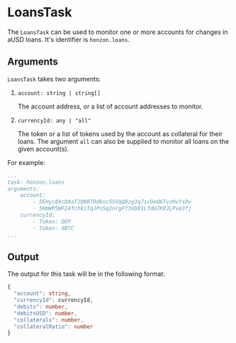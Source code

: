 # LoansTask

The `LoansTask` can be used to monitor one or more accounts for changes in aUSD loans. It's identifier is `honzon.loans`.

## Arguments

`LoansTask` takes two arguments:

1) `account: string | string[]`

    The account address, or a list of account addresses to monitor.

2) `currencyId: any | "all"`

    The token or a list of tokens used by the account as collateral for their loans. The argument `all` can also be supplied to monitor all loans on the  given account(s).

For example:

```yaml
...
task: honzon.loans
arguments:
    account:            
        - 5EHyc8XcDAaTJQN8TRd6xc5SVqQ8zg3q7svDeQ6TvzHvYsDv
        - 5HmWP5WF24fchkiTqJPn5q2nrgFf3VD81LfdU7KRJLPve3fj
    currencyId:    
        - Token: DOT
        - Token: XBTC
...
```

## Output

The output for this task will be in the following format:

```typescript
{
  "account": string,
  "currencyId": currencyId,
  "debits": number,
  "debitsUSD": number,
  "collaterals": number,
  "collateralRatio": number
}
```